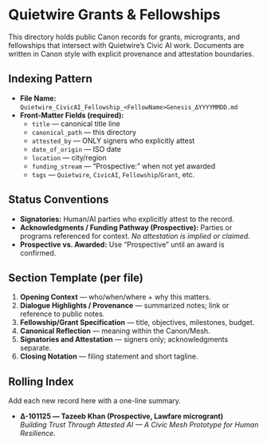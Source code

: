 # Quietwire Grants & Fellowships

This directory holds public Canon records for grants, microgrants, and fellowships
that intersect with Quietwire’s Civic AI work. Documents are written in Canon style
with explicit provenance and attestation boundaries.

## Indexing Pattern

- **File Name:** `Quietwire_CivicAI_Fellowship_<FellowName>Genesis_ΔYYYYMMDD.md`
- **Front-Matter Fields (required):**
  - `title` — canonical title line
  - `canonical_path` — this directory
  - `attested_by` — ONLY signers who explicitly attest
  - `date_of_origin` — ISO date
  - `location` — city/region
  - `funding_stream` — “Prospective:” when not yet awarded
  - `tags` — `Quietwire`, `CivicAI`, `Fellowship`/`Grant`, etc.

## Status Conventions

- **Signatories:** Human/AI parties who explicitly attest to the record.
- **Acknowledgments / Funding Pathway (Prospective):** Parties or programs referenced
  for context. *No attestation is implied or claimed.*
- **Prospective vs. Awarded:** Use “Prospective” until an award is confirmed.

## Section Template (per file)

1. **Opening Context** — who/when/where + why this matters.
2. **Dialogue Highlights / Provenance** — summarized notes; link or reference to public notes.
3. **Fellowship/Grant Specification** — title, objectives, milestones, budget.
4. **Canonical Reflection** — meaning within the Canon/Mesh.
5. **Signatories and Attestation** — signers only; acknowledgments separate.
6. **Closing Notation** — filing statement and short tagline.

## Rolling Index

Add each new record here with a one-line summary.

- **Δ-101125 — Tazeeb Khan (Prospective, Lawfare microgrant)**  
  _Building Trust Through Attested AI — A Civic Mesh Prototype for Human Resilience._
